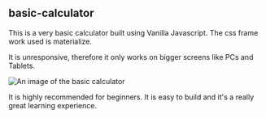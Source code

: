 ## basic-calculator

This is a very basic calculator built using Vanilla Javascript.
The css frame work used is materialize.

It is unresponsive, therefore it only works on bigger screens like PCs and Tablets.

![An image of the basic calculator](https://pbs.twimg.com/media/EeWjLLyXYAId5XT?format=png&name=small)



It is highly recommended for beginners.
It is easy to build and it's a really great learning experience.
